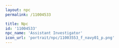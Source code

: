 ```yaml
---
layout: npc
permalink: /11004533

title: Npc
id: '11004533'
npc_name: 'Assistant Investigator'
icon_url: 'portrait/npc/11003553_f_navy01_p.png'
---
```

